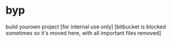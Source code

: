 byp
===

build yourown project 
[for internal use only]
[bitbucket is blocked sometimes so it's moved here, with all important files removed]


